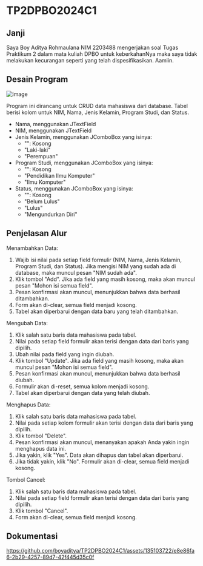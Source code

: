 # TP2DPBO2024C1

## Janji
Saya Boy Aditya Rohmaulana NIM 2203488 mengerjakan
soal Tugas Praktikum 2 dalam mata kuliah DPBO
untuk keberkahanNya maka saya tidak melakukan kecurangan seperti yang telah dispesifikasikan. Aamiin.

## Desain Program
![image](https://github.com/boyaditya/TP2DPBO2024C1/assets/135103722/e5e9cd77-337c-49db-99ef-bbe3f36903ba)

Program ini dirancang untuk CRUD data mahasiswa dari database. Tabel berisi kolom untuk NIM, Nama, Jenis Kelamin, Program Studi, dan Status.
- Nama, menggunakan JTextField
- NIM, menggunakan JTextField
- Jenis Kelamin, menggunakan JComboBox yang isinya:
  - "": Kosong
  - "Laki-laki"
  - "Perempuan"
- Program Studi, menggunakan JComboBox yang isinya:
  - "": Kosong
  - "Pendidikan Ilmu Komputer"
  - "Ilmu Komputer"
- Status, menggunakan JComboBox yang isinya:
  - "": Kosong
  - "Belum Lulus"
  - "Lulus"
  - "Mengundurkan Diri"
 
## Penjelasan Alur
Menambahkan Data:
1. Wajib isi nilai pada setiap field formulir (NIM, Nama, Jenis Kelamin, Program Studi, dan Status). Jika mengisi NIM yang sudah ada di database, maka muncul pesan "NIM sudah ada".
2. Klik tombol "Add". Jika ada field yang masih kosong, maka akan muncul pesan "Mohon isi semua field".
3. Pesan konfirmasi akan muncul, menunjukkan bahwa data berhasil ditambahkan.
4. Form akan di-clear, semua field menjadi kosong.
5. Tabel akan diperbarui dengan data baru yang telah ditambahkan.
     
Mengubah Data:
1. Klik salah satu baris data mahasiswa pada tabel.
2. Nilai pada setiap field formulir akan terisi dengan data dari baris yang dipilih.
3. Ubah nilai pada field yang ingin diubah.
4. Klik tombol "Update". Jika ada field yang masih kosong, maka akan muncul pesan "Mohon isi semua field".
5. Pesan konfirmasi akan muncul, menunjukkan bahwa data berhasil diubah.
6. Formulir akan di-reset, semua kolom menjadi kosong.
7. Tabel akan diperbarui dengan data yang telah diubah.
     
Menghapus Data:
1. Klik salah satu baris data mahasiswa pada tabel.
2. Nilai pada setiap kolom formulir akan terisi dengan data dari baris yang dipilih.
3. Klik tombol "Delete".
4. Pesan konfirmasi akan muncul, menanyakan apakah Anda yakin ingin menghapus data ini.
5. Jika yakin, klik "Yes". Data akan dihapus dan tabel akan diperbarui.
6. Jika tidak yakin, klik "No". Formulir akan di-clear, semua field menjadi kosong.
   
Tombol Cancel:
1. Klik salah satu baris data mahasiswa pada tabel.
2. Nilai pada setiap field formulir akan terisi dengan data dari baris yang dipilih.
3. Klik tombol "Cancel".
4. Form akan di-clear, semua field menjadi kosong.

## Dokumentasi
https://github.com/boyaditya/TP2DPBO2024C1/assets/135103722/e8e86fa6-2b29-4257-89d7-42f445d35c0f

